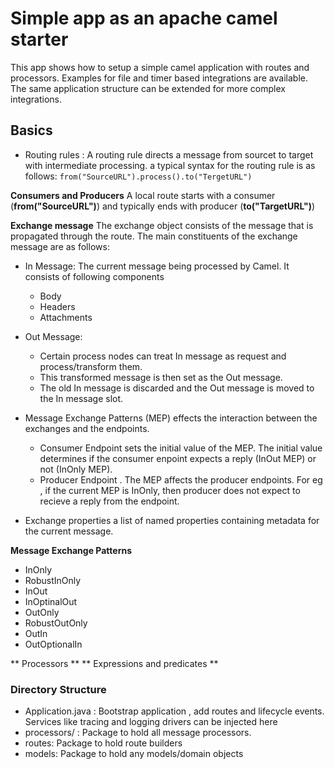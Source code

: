 # Simple app as an apache camel starter
This app shows how to setup a simple camel application with routes and processors. Examples for file and timer based integrations are available. The same application structure can be extended for more complex integrations.

## Basics

- Routing rules : A routing rule directs a message from sourcet to target with intermediate processing. a typical syntax for the routing rule is as follows:
```from("SourceURL").process().to("TergetURL")```

**Consumers and Producers**
A local route starts with a consumer (**from("SourceURL")**) and typically ends with producer (**to("TargetURL")**)

**Exchange message**
The exchange object consists of the message that is propagated through the route. The main constituents of the exchange message are as follows:

- In Message: The current message being processed by Camel. It consists of following components
	- Body
	- Headers
	- Attachments

- Out Message: 
	- Certain process nodes can treat In message as request and process/transform them. 
	- This transformed message is then set as the Out message. 
	- The old In message is discarded and the Out message is moved to the In message slot.

- Message Exchange Patterns (MEP) effects the interaction between the exchanges and the endpoints.
	- Consumer Endpoint sets the initial value of the MEP. The initial value determines if the consumer enpoint expects a reply (InOut MEP) or not (InOnly MEP).
	- Producer Endpoint . The MEP affects the producer endpoints. For eg , if the current MEP is InOnly, then producer does not expect to recieve a reply from the endpoint.

- Exchange properties a list of named properties containing metadata for the current message.


**Message Exchange Patterns**
- InOnly
- RobustInOnly
- InOut
- InOptinalOut
- OutOnly
- RobustOutOnly
- OutIn
- OutOptionalIn

** Processors **
** Expressions and predicates **


### Directory Structure
- Application.java : Bootstrap application , add routes and lifecycle events. Services like tracing and logging drivers can be injected here
- processors/ : Package to hold all message processors.
- routes: Package to hold route builders
- models: Package to hold any models/domain objects